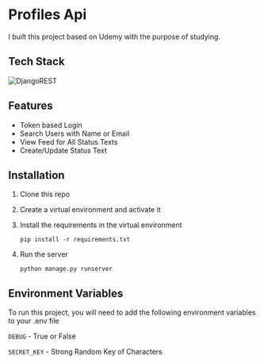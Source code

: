 # Profiles Api

I built this project based on Udemy with the purpose of studying.

## Tech Stack
![DjangoREST](https://img.shields.io/badge/DJANGO-REST-ff1709?style=for-the-badge&logo=django&logoColor=white&color=ff1709&labelColor=gray)

## Features
- Token based Login
- Search Users with Name or Email
- View Feed for All Status Texts
- Create/Update Status Text

## Installation

1. Clone this repo
2. Create a virtual environment and activate it
3. Install the requirements in the virtual environment 

    ```pip install -r requirements.txt```
4. Run the server
    
    ```python manage.py runserver```

## Environment Variables
To run this project, you will need to add the following environment variables to your .env file

`DEBUG` - True or False

`SECRET_KEY` - Strong Random Key of Characters
